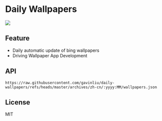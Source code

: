 # Daily Wallpapers
  
![](https://www.bing.com/th?id=OHR.TulipsWindmill_ZH-CN0665142956_UHD.jpg)

## Feature

- Daily automatic update of bing wallpapers
- Driving Wallpaper App Development

## API

```
https://raw.githubusercontent.com/gavinliu/daily-wallpapers/refs/heads/master/archives/zh-cn/:yyyy:MM/wallpapers.json
```

## License

MIT
  